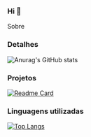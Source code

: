 ### Hi 👋
Sobre


### Detalhes

![Anurag's GitHub stats](https://github-readme-stats.vercel.app/api?username=joaoloeblein&theme=github_dark&show_icons=true)

### Projetos

[![Readme Card](https://github-readme-stats.vercel.app/api/pin/?username=joaoloeblein&repo=github-readme-stats)](https://github.com/joaoloeblein/github-readme-stats)

### Linguagens utilizadas

[![Top Langs](https://github-readme-stats.vercel.app/api/top-langs/?username=joaoloeblein)](https://github.com/anuraghazra/github-readme-stats)
